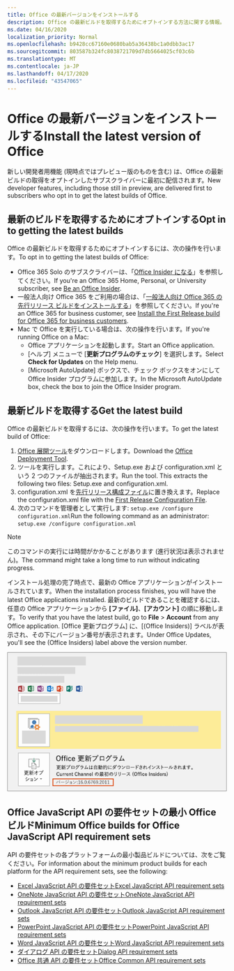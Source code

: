 ```yaml
---
title: Office の最新バージョンをインストールする
description: Office の最新ビルドを取得するためにオプトインする方法に関する情報。
ms.date: 04/16/2020
localization_priority: Normal
ms.openlocfilehash: b9428cc67160e0680bab5a36438bc1a0dbb3ac17
ms.sourcegitcommit: 803587b324fc8038721709d7db5664025cf03c6b
ms.translationtype: MT
ms.contentlocale: ja-JP
ms.lasthandoff: 04/17/2020
ms.locfileid: "43547065"
---
```

# <a name="install-the-latest-version-of-office"></a><span data-ttu-id="613bd-103">Office の最新バージョンをインストールする</span><span class="sxs-lookup"><span data-stu-id="613bd-103">Install the latest version of Office</span></span>

<span data-ttu-id="613bd-104">新しい開発者用機能 (現時点ではプレビュー版のものを含む) は、Office の最新ビルドの取得をオプトインしたサブスクライバーに最初に配信されます。</span><span class="sxs-lookup"><span data-stu-id="613bd-104">New developer features, including those still in preview, are delivered first to subscribers who opt in to get the latest builds of Office.</span></span>

## <a name="opt-in-to-getting-the-latest-builds"></a><span data-ttu-id="613bd-105">最新のビルドを取得するためにオプトインする</span><span class="sxs-lookup"><span data-stu-id="613bd-105">Opt in to getting the latest builds</span></span>

<span data-ttu-id="613bd-106">Office の最新ビルドを取得するためにオプトインするには、次の操作を行います。</span><span class="sxs-lookup"><span data-stu-id="613bd-106">To opt in to getting the latest builds of Office:</span></span>

- <span data-ttu-id="613bd-107">Office 365 Solo のサブスクライバーは、「[Office Insider になる](https://insider.office.com)」を参照してください。</span><span class="sxs-lookup"><span data-stu-id="613bd-107">If you're an Office 365 Home, Personal, or University subscriber, see [Be an Office Insider](https://insider.office.com).</span></span>
- <span data-ttu-id="613bd-108">一般法人向け Office 365 をご利用の場合は、「[一般法人向け Office 365 の先行リリース ビルドをインストールする](https://support.office.com/article/Install-the-First-Release-build-for-Office-365-for-business-customers-4dd8ba40-73c0-4468-b778-c7b744d03ead)」を参照してください。</span><span class="sxs-lookup"><span data-stu-id="613bd-108">If you're an Office 365 for business customer, see [Install the First Release build for Office 365 for business customers](https://support.office.com/article/Install-the-First-Release-build-for-Office-365-for-business-customers-4dd8ba40-73c0-4468-b778-c7b744d03ead).</span></span>
- <span data-ttu-id="613bd-109">Mac で Office を実行している場合は、次の操作を行います。</span><span class="sxs-lookup"><span data-stu-id="613bd-109">If you're running Office on a Mac:</span></span>
  - <span data-ttu-id="613bd-110">Office アプリケーションを起動します。</span><span class="sxs-lookup"><span data-stu-id="613bd-110">Start an Office application.</span></span>
  - <span data-ttu-id="613bd-111">[ヘルプ] メニューで [**更新プログラムのチェック**] を選択します。</span><span class="sxs-lookup"><span data-stu-id="613bd-111">Select **Check for Updates** on the Help menu.</span></span>
  - <span data-ttu-id="613bd-112">[Microsoft AutoUpdate] ボックスで、チェック ボックスをオンにして Office Insider プログラムに参加します。</span><span class="sxs-lookup"><span data-stu-id="613bd-112">In the Microsoft AutoUpdate box, check the box to join the Office Insider program.</span></span>

## <a name="get-the-latest-build"></a><span data-ttu-id="613bd-113">最新ビルドを取得する</span><span class="sxs-lookup"><span data-stu-id="613bd-113">Get the latest build</span></span>

<span data-ttu-id="613bd-114">Office の最新ビルドを取得するには、次の操作を行います。</span><span class="sxs-lookup"><span data-stu-id="613bd-114">To get the latest build of Office:</span></span>

1. <span data-ttu-id="613bd-115">[Office 展開ツール](https://www.microsoft.com/download/details.aspx?id=49117)をダウンロードします。</span><span class="sxs-lookup"><span data-stu-id="613bd-115">Download the [Office Deployment Tool](https://www.microsoft.com/download/details.aspx?id=49117).</span></span>
2. <span data-ttu-id="613bd-p101">ツールを実行します。これにより、Setup.exe および configuration.xml という 2 つのファイルが抽出されます。</span><span class="sxs-lookup"><span data-stu-id="613bd-p101">Run the tool. This extracts the following two files: Setup.exe and configuration.xml.</span></span>
3. <span data-ttu-id="613bd-118">configuration.xml を[先行リリース構成ファイル](https://raw.githubusercontent.com/OfficeDev/Office-Add-in-Commands-Samples/master/Tools/FirstReleaseConfig/configuration.xml)に置き換えます。</span><span class="sxs-lookup"><span data-stu-id="613bd-118">Replace the configuration.xml file with the [First Release Configuration File](https://raw.githubusercontent.com/OfficeDev/Office-Add-in-Commands-Samples/master/Tools/FirstReleaseConfig/configuration.xml).</span></span>
4. <span data-ttu-id="613bd-119">次のコマンドを管理者として実行します: `setup.exe /configure configuration.xml`</span><span class="sxs-lookup"><span data-stu-id="613bd-119">Run the following command as an administrator:  `setup.exe /configure configuration.xml`</span></span>

> [!NOTE]
> <span data-ttu-id="613bd-120">このコマンドの実行には時間がかかることがあります (進行状況は表示されません)。</span><span class="sxs-lookup"><span data-stu-id="613bd-120">The command might take a long time to run without indicating progress.</span></span>

<span data-ttu-id="613bd-121">インストール処理の完了時点で、最新の Office アプリケーションがインストールされています。</span><span class="sxs-lookup"><span data-stu-id="613bd-121">When the installation process finishes, you will have the latest Office applications installed.</span></span> <span data-ttu-id="613bd-122">最新のビルドであることを確認するには、任意の Office アプリケーションから **[ファイル]**、**[アカウント]** の順に移動します。</span><span class="sxs-lookup"><span data-stu-id="613bd-122">To verify that you have the latest build, go to **File** > **Account** from any Office application.</span></span> <span data-ttu-id="613bd-123">[Office 更新プログラム] に、[(Office Insiders)] ラベルが表示され、その下にバージョン番号が表示されます。</span><span class="sxs-lookup"><span data-stu-id="613bd-123">Under Office Updates, you'll see the (Office Insiders) label above the version number.</span></span>

![Office Insiders のラベルと製品情報を示すスクリーンショット](../images/office-insiders-label.png)

## <a name="minimum-office-builds-for-office-javascript-api-requirement-sets"></a><span data-ttu-id="613bd-125">Office JavaScript API の要件セットの最小 Office ビルド</span><span class="sxs-lookup"><span data-stu-id="613bd-125">Minimum Office builds for Office JavaScript API requirement sets</span></span>

<span data-ttu-id="613bd-126">API の要件セットの各プラットフォームの最小製品ビルドについては、次をご覧ください。</span><span class="sxs-lookup"><span data-stu-id="613bd-126">For information about the minimum product builds for each platform for the API requirement sets, see the following:</span></span>

- [<span data-ttu-id="613bd-127">Excel JavaScript API の要件セット</span><span class="sxs-lookup"><span data-stu-id="613bd-127">Excel JavaScript API requirement sets</span></span>](../reference/requirement-sets/excel-api-requirement-sets.md)
- [<span data-ttu-id="613bd-128">OneNote JavaScript API の要件セット</span><span class="sxs-lookup"><span data-stu-id="613bd-128">OneNote JavaScript API requirement sets</span></span>](../reference/requirement-sets/onenote-api-requirement-sets.md)
- [<span data-ttu-id="613bd-129">Outlook JavaScript API の要件セット</span><span class="sxs-lookup"><span data-stu-id="613bd-129">Outlook JavaScript API requirement sets</span></span>](../reference/requirement-sets/outlook-api-requirement-sets.md)
- [<span data-ttu-id="613bd-130">PowerPoint JavaScript API の要件セット</span><span class="sxs-lookup"><span data-stu-id="613bd-130">PowerPoint JavaScript API requirement sets</span></span>](../reference/requirement-sets/powerpoint-api-requirement-sets.md)
- [<span data-ttu-id="613bd-131">Word JavaScript API の要件セット</span><span class="sxs-lookup"><span data-stu-id="613bd-131">Word JavaScript API requirement sets</span></span>](../reference/requirement-sets/word-api-requirement-sets.md)
- [<span data-ttu-id="613bd-132">ダイアログ API の要件セット</span><span class="sxs-lookup"><span data-stu-id="613bd-132">Dialog API requirement sets</span></span>](../reference/requirement-sets/dialog-api-requirement-sets.md)
- [<span data-ttu-id="613bd-133">Office 共通 API の要件セット</span><span class="sxs-lookup"><span data-stu-id="613bd-133">Office Common API requirement sets</span></span>](../reference/requirement-sets/office-add-in-requirement-sets.md)

